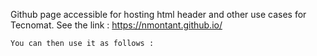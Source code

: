 Github page accessible for hosting html header and other use cases for Tecnomat.
See the link : https://nmontant.github.io/


```
You can then use it as follows :
```
